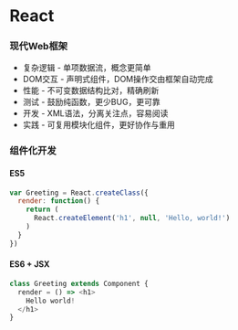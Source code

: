 React
===

### 现代Web框架
+ 复杂逻辑 - 单项数据流，概念更简单
+ DOM交互 - 声明式组件，DOM操作交由框架自动完成
+ 性能 - 不可变数据结构比对，精确刷新
+ 测试 - 鼓励纯函数，更少BUG，更可靠
+ 开发 - XML语法，分离关注点，容易阅读
+ 实践 - 可复用模块化组件，更好协作与重用

### 组件化开发
#### ES5
```javascript
var Greeting = React.createClass({
  render: function() {
    return (
      React.createElement('h1', null, 'Hello, world!')
    )
  }
})
```
#### ES6 + JSX
```javascript
class Greeting extends Component {
  render = () => <h1>
    Hello world!
  </h1>
}
```
